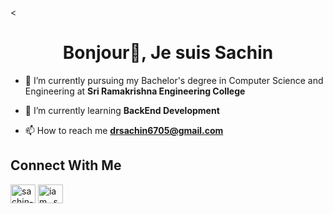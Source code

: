 

<<h1 align="center">Bonjour👋, Je suis Sachin</h1>





- 🔭 I’m currently pursuing my Bachelor's degree in Computer Science and Engineering at **Sri Ramakrishna Engineering College**


- 🌱 I’m currently learning **BackEnd Development**


- 📫 How to reach me **drsachin6705@gmail.com**

## Connect With Me
<p align="left">
<a href="https://linkedin.com/in/sachin-dr" target="blank"><img align="center" src="https://raw.githubusercontent.com/rahuldkjain/github-profile-readme-generator/master/src/images/icons/Social/linked-in-alt.svg" alt="sachin-dr" height="30" width="40" /></a>
<a href="https://instagram.com/iam._sachin._" target="blank"><img align="center" src="https://raw.githubusercontent.com/rahuldkjain/github-profile-readme-generator/master/src/images/icons/Social/instagram.svg" alt="iam._sachin._" height="30" width="40" /></a>

</p>
